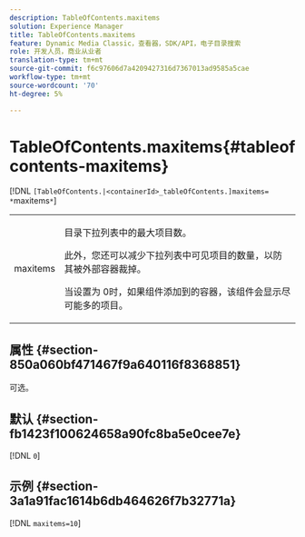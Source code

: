 ```yaml
---
description: TableOfContents.maxitems
solution: Experience Manager
title: TableOfContents.maxitems
feature: Dynamic Media Classic，查看器，SDK/API，电子目录搜索
role: 开发人员，商业从业者
translation-type: tm+mt
source-git-commit: f6c97606d7a4209427316d7367013ad9585a5cae
workflow-type: tm+mt
source-wordcount: '70'
ht-degree: 5%

---
```



# TableOfContents.maxitems{#tableofcontents-maxitems}

[!DNL `[TableOfContents.|<containerId>_tableOfContents.]maxitems= *`maxitems`*`]

<table id="table_F9BC656721B04870AC628ACBC47E7200"> 
 <tbody> 
  <tr> 
   <td> <p> <span class="codeph"><span class="varname"> maxitems</span></span> </p> </td> 
   <td> <p>目录下拉列表中的最大项目数。 </p> <p>此外，您还可以减少下拉列表中可见项目的数量，以防其被外部容器裁掉。 </p> <p>当设置为<span class="codeph"> 0</span>时，如果组件添加到的容器，该组件会显示尽可能多的项目。 </p> </td> 
  </tr> 
 </tbody> 
</table>

## 属性 {#section-850a060bf471467f9a640116f8368851}

可选。

## 默认 {#section-fb1423f100624658a90fc8ba5e0cee7e}

[!DNL `0`]

## 示例 {#section-3a1a91fac1614b6db464626f7b32771a}

[!DNL `maxitems=10`]
